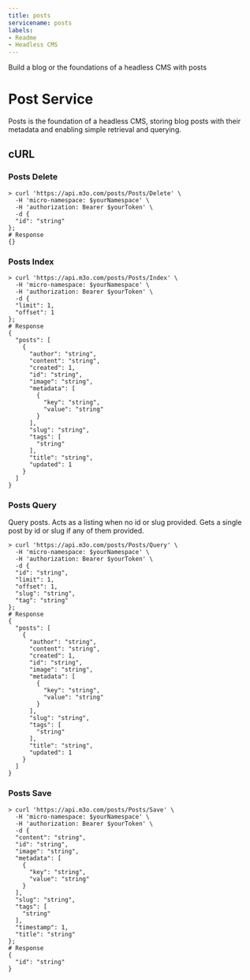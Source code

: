 ```yaml
---
title: posts
servicename: posts
labels: 
- Readme
- Headless CMS
---
```

Build a blog or the foundations of a headless CMS with posts

# Post Service

Posts is the foundation of a headless CMS, storing blog posts with their metadata and enabling simple retrieval and querying.


## cURL


### Posts Delete
<!-- We use the request body description here as endpoint descriptions are not
being lifted correctly from the proto by the openapi spec generator -->

```shell
> curl 'https://api.m3o.com/posts/Posts/Delete' \
  -H 'micro-namespace: $yourNamespace' \
  -H 'authorization: Bearer $yourToken' \
  -d {
  "id": "string"
};
# Response
{}
```


### Posts Index
<!-- We use the request body description here as endpoint descriptions are not
being lifted correctly from the proto by the openapi spec generator -->

```shell
> curl 'https://api.m3o.com/posts/Posts/Index' \
  -H 'micro-namespace: $yourNamespace' \
  -H 'authorization: Bearer $yourToken' \
  -d {
  "limit": 1,
  "offset": 1
};
# Response
{
  "posts": [
    {
      "author": "string",
      "content": "string",
      "created": 1,
      "id": "string",
      "image": "string",
      "metadata": [
        {
          "key": "string",
          "value": "string"
        }
      ],
      "slug": "string",
      "tags": [
        "string"
      ],
      "title": "string",
      "updated": 1
    }
  ]
}
```


### Posts Query
<!-- We use the request body description here as endpoint descriptions are not
being lifted correctly from the proto by the openapi spec generator -->
Query posts. Acts as a listing when no id or slug provided.
 Gets a single post by id or slug if any of them provided.
```shell
> curl 'https://api.m3o.com/posts/Posts/Query' \
  -H 'micro-namespace: $yourNamespace' \
  -H 'authorization: Bearer $yourToken' \
  -d {
  "id": "string",
  "limit": 1,
  "offset": 1,
  "slug": "string",
  "tag": "string"
};
# Response
{
  "posts": [
    {
      "author": "string",
      "content": "string",
      "created": 1,
      "id": "string",
      "image": "string",
      "metadata": [
        {
          "key": "string",
          "value": "string"
        }
      ],
      "slug": "string",
      "tags": [
        "string"
      ],
      "title": "string",
      "updated": 1
    }
  ]
}
```


### Posts Save
<!-- We use the request body description here as endpoint descriptions are not
being lifted correctly from the proto by the openapi spec generator -->

```shell
> curl 'https://api.m3o.com/posts/Posts/Save' \
  -H 'micro-namespace: $yourNamespace' \
  -H 'authorization: Bearer $yourToken' \
  -d {
  "content": "string",
  "id": "string",
  "image": "string",
  "metadata": [
    {
      "key": "string",
      "value": "string"
    }
  ],
  "slug": "string",
  "tags": [
    "string"
  ],
  "timestamp": 1,
  "title": "string"
};
# Response
{
  "id": "string"
}
```


